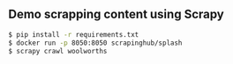 ## Demo scrapping content using Scrapy


```bash
$ pip install -r requirements.txt
$ docker run -p 8050:8050 scrapinghub/splash
$ scrapy crawl woolworths
```

